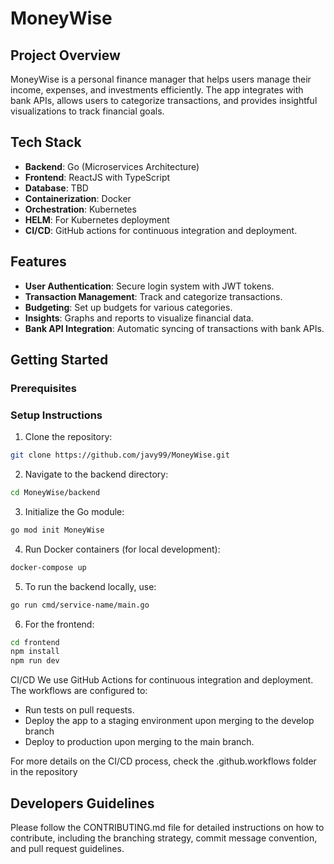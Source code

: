 # MoneyWise

## Project Overview

MoneyWise is a personal finance manager that helps users manage their income, expenses, and investments efficiently. The app integrates with bank APIs, allows users to categorize transactions, and provides insightful visualizations to track financial goals.

## Tech Stack

- **Backend**: Go (Microservices Architecture)
- **Frontend**: ReactJS with TypeScript
- **Database**: TBD
- **Containerization**: Docker
- **Orchestration**: Kubernetes
- **HELM**: For Kubernetes deployment
- **CI/CD**: GitHub actions for continuous integration and deployment.

## Features

- **User Authentication**: Secure login system with JWT tokens.
- **Transaction Management**: Track and categorize transactions.
- **Budgeting**: Set up budgets for various categories.
- **Insights**: Graphs and reports to visualize financial data.
- **Bank API Integration**: Automatic syncing of transactions with bank APIs.

## Getting Started

### Prerequisites

### Setup Instructions

1. Clone the repository:

```bash
git clone https://github.com/javy99/MoneyWise.git
```

2. Navigate to the backend directory:

```bash
cd MoneyWise/backend
```

3. Initialize the Go module:

```bash
go mod init MoneyWise
```

4. Run Docker containers (for local development):

```bash
docker-compose up
```

5. To run the backend locally, use:

```bash
go run cmd/service-name/main.go
```

6. For the frontend:

```bash
cd frontend
npm install
npm run dev
```

CI/CD
We use GitHub Actions for continuous integration and deployment. The workflows are configured to:

- Run tests on pull requests.
- Deploy the app to a staging environment upon merging to the develop branch
- Deploy to production upon merging to the main branch.

For more details on the CI/CD process, check the .github.workflows folder in the repository

## Developers Guidelines

Please follow the CONTRIBUTING.md file for detailed instructions on how to contribute, including the branching strategy, commit message convention, and pull request guidelines.
